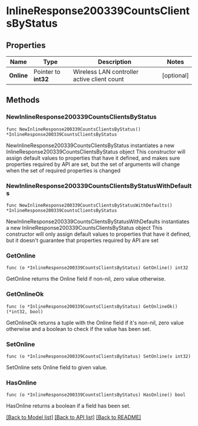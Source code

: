 # InlineResponse200339CountsClientsByStatus

## Properties

Name | Type | Description | Notes
------------ | ------------- | ------------- | -------------
**Online** | Pointer to **int32** | Wireless LAN controller active client count | [optional] 

## Methods

### NewInlineResponse200339CountsClientsByStatus

`func NewInlineResponse200339CountsClientsByStatus() *InlineResponse200339CountsClientsByStatus`

NewInlineResponse200339CountsClientsByStatus instantiates a new InlineResponse200339CountsClientsByStatus object
This constructor will assign default values to properties that have it defined,
and makes sure properties required by API are set, but the set of arguments
will change when the set of required properties is changed

### NewInlineResponse200339CountsClientsByStatusWithDefaults

`func NewInlineResponse200339CountsClientsByStatusWithDefaults() *InlineResponse200339CountsClientsByStatus`

NewInlineResponse200339CountsClientsByStatusWithDefaults instantiates a new InlineResponse200339CountsClientsByStatus object
This constructor will only assign default values to properties that have it defined,
but it doesn't guarantee that properties required by API are set

### GetOnline

`func (o *InlineResponse200339CountsClientsByStatus) GetOnline() int32`

GetOnline returns the Online field if non-nil, zero value otherwise.

### GetOnlineOk

`func (o *InlineResponse200339CountsClientsByStatus) GetOnlineOk() (*int32, bool)`

GetOnlineOk returns a tuple with the Online field if it's non-nil, zero value otherwise
and a boolean to check if the value has been set.

### SetOnline

`func (o *InlineResponse200339CountsClientsByStatus) SetOnline(v int32)`

SetOnline sets Online field to given value.

### HasOnline

`func (o *InlineResponse200339CountsClientsByStatus) HasOnline() bool`

HasOnline returns a boolean if a field has been set.


[[Back to Model list]](../README.md#documentation-for-models) [[Back to API list]](../README.md#documentation-for-api-endpoints) [[Back to README]](../README.md)


